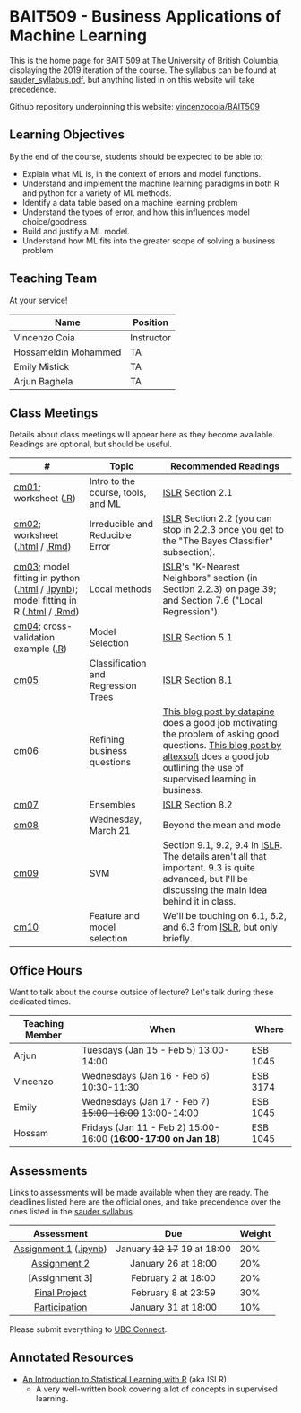 # BAIT509 - Business Applications of Machine Learning

This is the home page for BAIT 509 at The University of British Columbia, displaying the 2019 iteration of the course. The syllabus can be found at [sauder_syllabus.pdf](sauder_syllabus.pdf), but anything listed in on this website will take precedence. 

Github repository underpinning this website: [vincenzocoia/BAIT509](https://github.com/vincenzocoia/BAIT509)

## Learning Objectives

By the end of the course, students should be expected to be able to:

- Explain what ML is, in the context of errors and model functions. 
- Understand and implement the machine learning paradigms in both R and python for a variety of ML methods.
- Identify a data table based on a machine learning problem
- Understand the types of error, and how this influences model choice/goodness
- Build and justify a ML model. 
- Understand how ML fits into the greater scope of solving a business problem

## Teaching Team

At your service!

| Name     | Position | 
| -------- | -------- | 
| Vincenzo Coia | Instructor | 
| Hossameldin Mohammed | TA | 
| Emily Mistick | TA |
| Arjun Baghela | TA |

## Class Meetings

Details about class meetings will appear here as they become available. Readings are optional, but should be useful. 

|  #   | Topic | Recommended Readings |
|------|-------|-------|
| [cm01](/class_meetings/cm01-intro.md); worksheet ([.R](/class_meetings/cm01-worksheet.R)) | Intro to the course, tools, and ML | [ISLR](http://www-bcf.usc.edu/~gareth/ISL/) Section 2.1 |
| [cm02](/class_meetings/cm02-error.md); worksheet ([.html](/class_meetings/cm02-worksheet.html) / [.Rmd](/class_meetings/cm02-worksheet.Rmd)) | Irreducible and Reducible Error | [ISLR](http://www-bcf.usc.edu/~gareth/ISL/) Section 2.2 (you can stop in 2.2.3 once you get to the "The Bayes Classifier" subsection). |
| [cm03](/class_meetings/cm03-local.md); model fitting in python ([.html](/class_meetings/cm03-model_fitting-python.html) / [.ipynb](/class_meetings/cm03-model_fitting-python.ipynb)); model fitting in R ([.html](/class_meetings/cm03-model_fitting-r.html) / [.Rmd](/class_meetings/cm03-model_fitting-r.Rmd)) | Local methods | [ISLR](http://www-bcf.usc.edu/~gareth/ISL/)'s "K-Nearest Neighbors" section (in Section 2.2.3) on page 39; and Section 7.6 ("Local Regression"). |
| [cm04](/class_meetings/cm04-selection.md); cross-validation example ([.R](/class_meetings/cm04-worksheet.R)) | Model Selection | [ISLR](http://www-bcf.usc.edu/~gareth/ISL/) Section 5.1 |
| [cm05](/class_meetings/cm05-trees.md) | Classification and Regression Trees | [ISLR](http://www-bcf.usc.edu/~gareth/ISL/) Section 8.1 |
| [cm06](/class_meetings/cm06-questions.md) | Refining business questions | [This blog post by datapine](https://www.datapine.com/blog/data-analysis-questions/) does a good job motivating the problem of asking good questions. [This blog post by altexsoft](https://www.altexsoft.com/blog/business/supervised-learning-use-cases-low-hanging-fruit-in-data-science-for-businesses/) does a good job outlining the use of supervised learning in business. |
| [cm07](/class_meetings/cm07-ensembles.md) | Ensembles | [ISLR](http://www-bcf.usc.edu/~gareth/ISL/) Section 8.2 |
| [cm08](/class_meetings/cm08-beyond_mean_mode.md) | Wednesday, March 21 | Beyond the mean and mode | |
| [cm09](/class_meetings/cm09-svm.md) | SVM | Section 9.1, 9.2, 9.4 in [ISLR](http://www-bcf.usc.edu/~gareth/ISL/). The details aren't all that important. 9.3 is quite advanced, but I'll be discussing the main idea behind it in class. |
| [cm10](/class_meetings/cm10-selection.md) | Feature and model selection | We'll be touching on 6.1, 6.2, and 6.3 from [ISLR](http://www-bcf.usc.edu/~gareth/ISL/), but only briefly. |

## Office Hours

Want to talk about the course outside of lecture? Let's talk during these dedicated times.

| Teaching Member | When | Where |
|----|----|----|
| Arjun | Tuesdays (Jan 15 - Feb 5) 13:00-14:00  | ESB 1045 |
| Vincenzo | Wednesdays (Jan 16 - Feb 6) 10:30-11:30 | ESB 3174 |
| Emily | Wednesdays (Jan 17 - Feb 7) ~~15:00-16:00~~ 13:00-14:00 | ESB 1045 |
| Hossam | Fridays (Jan 11 - Feb 2) 15:00-16:00 (**16:00-17:00 on Jan 18**) | ESB 1045 |

## Assessments

Links to assessments will be made available when they are ready. The deadlines listed here are the official ones, and take precendence over the ones listed in the [sauder syllabus](https://github.com/vincenzocoia/BAIT509/blob/master/sauder_syllabus.pdf).

| Assessment      | Due    | Weight |
|:---------------:|:------:|--------|
| [Assignment 1](/assessments/assignment1/assignment1.html) ([.ipynb](/assessments/assignment1/assignment1.ipynb))  | January ~~12~~ ~~17~~ 19 at 18:00 | 20% | 
| [Assignment 2](/assessments/assignment1/assignment2.md)  | January 26 at 18:00 | 20% |
| [Assignment 3]  | February 2 at 18:00 | 20% |
| [Final Project](/assessments/project/project.md) | February 8 at 23:59 | 30% |
| [Participation](/assessments/participation/participation.md) | January 31 at 18:00 | 10% |

Please submit everything to [UBC Connect](https://connect.ubc.ca/).

## Annotated Resources

- [An Introduction to Statistical Learning with R](http://www-bcf.usc.edu/~gareth/ISL/) (aka ISLR).
	- A very well-written book covering a lot of concepts in supervised learning. 
